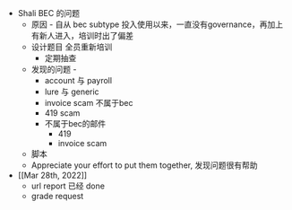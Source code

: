 - Shali BEC 的问题
	- 原因 - 自从 bec subtype 投入使用以来，一直没有governance，再加上有新人进入，培训时出了偏差
	- 设计题目 全员重新培训
		- 定期抽查
	- 发现的问题 -
		- account 与 payroll
		- lure 与 generic
		- invoice scam 不属于bec
		- 419 scam
		- 不属于bec的邮件
			- 419
			- invoice scam
	- 脚本
	- Appreciate your effort to put them together, 发现问题很有帮助
- [[Mar 28th, 2022]]
	- url report 已经 done
	- grade request